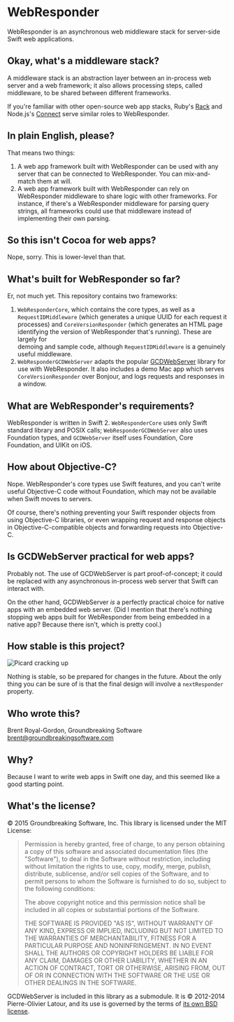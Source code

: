 WebResponder
==========

WebResponder is an asynchronous web middleware stack for server-side Swift web 
applications.

Okay, what's a middleware stack?
-------------------------

A middleware stack is an abstraction layer between an in-process web server and a 
web framework; it also allows processing steps, called middleware, to be shared 
between different frameworks.

If you're familiar with other open-source web app stacks, Ruby's 
[Rack](https://github.com/rack/rack) and Node.js's 
[Connect](https://github.com/senchalabs/connect) serve similar roles to 
WebResponder.

In plain English, please?
------------------

That means two things:

1. A web app framework built with WebResponder can be used with any server that 
    can be connected to WebResponder. You can mix-and-match them at will.
2. A web app framework built with WebResponder can rely on WebResponder 
    middleware to share logic with other frameworks. For instance, if there's a 
    WebResponder middleware for parsing query strings, all frameworks could use 
    that middleware instead of implementing their own parsing.

So this isn't Cocoa for web apps?
-------------------------

Nope, sorry. This is lower-level than that.

What's built for WebResponder so far?
----------------------------

Er, not much yet. This repository contains two frameworks:

1. `WebResponderCore`, which contains the core types, as well as a 
    `RequestIDMiddleware` (which generates a unique UUID for each request it 
    processes) and `CoreVersionResponder` (which generates an HTML page 
    identifying the version of WebResponder that's running). These are largely for  
    demoing and sample code, although `RequestIDMiddleware` is a genuinely useful 
    middleware.
2. `WebResponderGCDWebServer` adapts the popular [GCDWebServer](https://github.com/swisspol/GCDWebServer)
    library for use with WebResponder. It also includes a demo Mac app which serves 
    `CoreVersionResponder` over Bonjour, and logs requests and responses in a 
    window.

What are WebResponder's requirements?
-----------------------------

WebResponder is written in Swift 2. `WebResponderCore` uses only Swift standard 
library and POSIX calls; `WebResponderGCDWebServer` also uses Foundation types, 
and `GCDWebServer` itself uses Foundation, Core Foundation, and UIKit on iOS.

How about Objective-C?
-----------------

Nope. WebResponder's core types use Swift features, and you can't write useful 
Objective-C code without Foundation, which may not be available when Swift moves 
to servers.

Of course, there's nothing preventing your Swift responder objects from using 
Objective-C libraries, or even wrapping request and response objects in 
Objective-C-compatible objects and forwarding requests into Objective-C.

Is GCDWebServer practical for web apps?
------------------------------

Probably not. The use of GCDWebServer is part proof-of-concept; it could be 
replaced with any asynchronous in-process web server that Swift can interact with.

On the other hand, GCDWebServer *is* a perfectly practical choice for native apps 
with an embedded web server. (Did I mention that there's nothing stopping web apps 
built for WebResponder from being embedded in a native app? Because there isn't, 
which is pretty cool.)

How stable is this project?
--------------------

![Picard cracking up](http://i.giphy.com/QgixZj4y3TwnS.gif)

Nothing is stable, so be prepared for changes in the future. About the only thing 
you can be sure of is that the final design will involve a `nextResponder` property.

Who wrote this?
------------

Brent Royal-Gordon, Groundbreaking Software <brent@groundbreakingsoftware.com>

Why?
---

Because I want to write web apps in Swift one day, and this seemed like a good 
starting point.

What's the license?
--------------

© 2015 Groundbreaking Software, Inc. This library is licensed under the MIT 
License:

> Permission is hereby granted, free of charge, to any person obtaining a copy of this software and associated documentation files (the "Software"), to deal in the Software without restriction, including without limitation the rights to use, copy, modify, merge, publish, distribute, sublicense, and/or sell copies of the Software, and to permit persons to whom the Software is furnished to do so, subject to the following conditions:
> 
> The above copyright notice and this permission notice shall be included in all copies or substantial portions of the Software.
> 
> THE SOFTWARE IS PROVIDED "AS IS", WITHOUT WARRANTY OF ANY KIND, EXPRESS OR IMPLIED, INCLUDING BUT NOT LIMITED TO THE WARRANTIES OF MERCHANTABILITY, FITNESS FOR A PARTICULAR PURPOSE AND NONINFRINGEMENT. IN NO EVENT SHALL THE AUTHORS OR COPYRIGHT HOLDERS BE LIABLE FOR ANY CLAIM, DAMAGES OR OTHER LIABILITY, WHETHER IN AN ACTION OF CONTRACT, TORT OR OTHERWISE, ARISING FROM, OUT OF OR IN CONNECTION WITH THE SOFTWARE OR THE USE OR OTHER DEALINGS IN THE SOFTWARE.

GCDWebServer is included in this library as a submodule. It is © 2012-2014 
Pierre-Olivier Latour, and its use is governed by the terms of [its own BSD 
license](https://github.com/swisspol/GCDWebServer/blob/master/LICENSE).
